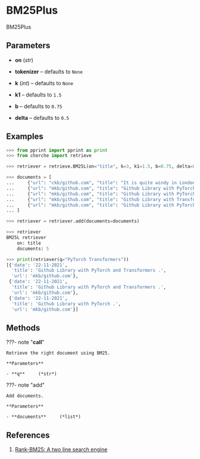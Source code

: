 # BM25Plus

BM25Plus



## Parameters

- **on** (*str*)

- **tokenizer** – defaults to `None`

- **k** (*int*) – defaults to `None`

- **k1** – defaults to `1.5`

- **b** – defaults to `0.75`

- **delta** – defaults to `0.5`



## Examples

```python
>>> from pprint import pprint as print
>>> from cherche import retrieve

>>> retriever = retrieve.BM25L(on="title", k=3, k1=1.5, b=0.75, delta=0.5)

>>> documents = [
...     {"url": "ckb/github.com", "title": "It is quite windy in London.", "date": "10-11-2021"},
...     {"url": "mkb/github.com", "title": "Github Library with PyTorch and Transformers .", "date": "22-11-2021"},
...     {"url": "mkb/github.com", "title": "Github Library with PyTorch .", "date": "22-11-2021"},
...     {"url": "mkb/github.com", "title": "Github Library with Transformers .", "date": "22-11-2021"},
...     {"url": "mkb/github.com", "title": "Github Library with PyTorch and Transformers .", "date": "22-11-2021"},
... ]

>>> retriever = retriever.add(documents=documents)

>>> retriever
BM25L retriever
    on: title
    documents: 5

>>> print(retriever(q="PyTorch Transformers"))
[{'date': '22-11-2021',
  'title': 'Github Library with PyTorch and Transformers .',
  'url': 'mkb/github.com'},
 {'date': '22-11-2021',
  'title': 'Github Library with PyTorch and Transformers .',
  'url': 'mkb/github.com'},
 {'date': '22-11-2021',
  'title': 'Github Library with PyTorch .',
  'url': 'mkb/github.com'}]
```

## Methods

???- note "__call__"

    Retrieve the right document using BM25.

    **Parameters**

    - **q**     (*str*)    
    
???- note "add"

    Add documents.

    **Parameters**

    - **documents**     (*list*)    
    
## References

1. [Rank-BM25: A two line search engine](https://github.com/dorianbrown/rank_bm25)

